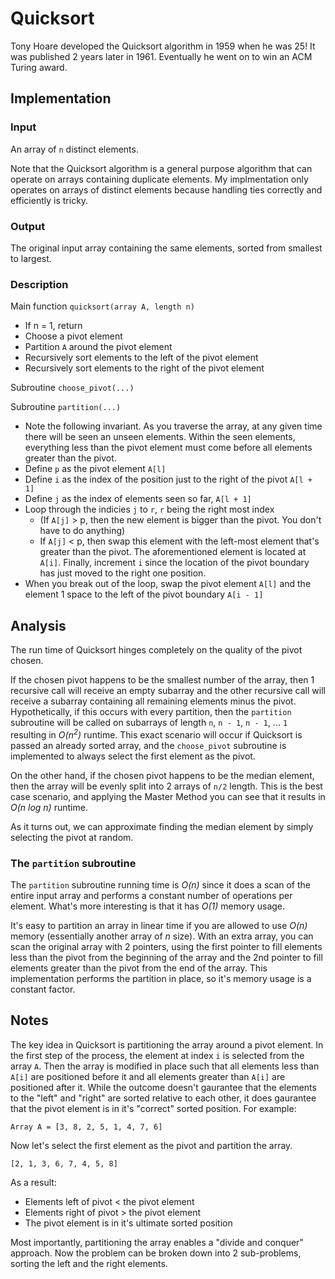 # Quicksort

Tony Hoare developed the Quicksort algorithm in 1959 when he was 25! It was
published 2 years later in 1961. Eventually he went on to win an ACM Turing
award.

## Implementation

### Input

An array of `n` distinct elements.

Note that the Quicksort algorithm is a general purpose algorithm that can
operate on arrays containing duplicate elements. My implmentation only operates
on arrays of distinct elements because handling ties correctly and efficiently
is tricky. 

### Output

The original input array containing the same elements, sorted from smallest to
largest.

### Description

Main function `quicksort(array A, length n)`
- If n = 1, return
- Choose a pivot element
- Partition `A` around the pivot element
- Recursively sort elements to the left of the pivot element
- Recursively sort elements to the right of the pivot element

Subroutine `choose_pivot(...)`

Subroutine `partition(...)`
- Note the following invariant. As you traverse the array, at any given time
  there will be seen an unseen elements. Within the seen elements, everything
  less than the pivot element must come before all elements greater than the
  pivot.
- Define `p` as the pivot element `A[l]`
- Define `i` as the index of the position just to the right of the pivot `A[l +
  1]`
- Define `j` as the index of elements seen so far, `A[l + 1]`
- Loop through the indicies `j` to `r`, `r` being the right most index
  - (If `A[j]` > p, then the new element is bigger than the pivot. You don't
    have to do anything)
  - If `A[j]` < p, then swap this element with the left-most element that's
    greater than the pivot. The aforementioned element is located at `A[i]`.
    Finally, increment `i` since the location of the pivot boundary has just
    moved to the right one position.
- When you break out of the loop, swap the pivot element `A[l]` and the element
  1 space to the left of the pivot boundary `A[i - 1]`

## Analysis

The run time of Quicksort hinges completely on the quality of the pivot chosen.

If the chosen pivot happens to be the smallest number of the array, then 1 recursive
call will receive an empty subarray and the other recursive call will receive a
subarray containing all remaining elements minus the pivot. Hypothetically, if
this occurs with every partition, then the `partition` subroutine will be called
on subarrays of length `n`, `n - 1`, `n - 1`, ... `1` resulting in
*O(n<sup>2</sup>)* runtime. This exact scenario will occur if Quicksort is passed
an already sorted array, and the `choose_pivot` subroutine is implemented to
always select the first element as the pivot.

On the other hand, if the chosen pivot happens to be the median element, then
the array will be evenly split into 2 arrays of `n/2` length. This is the best
case scenario, and applying the Master Method you can see that it results in
*O(n log n)* runtime.

As it turns out, we can approximate finding the median element by simply
selecting the pivot at random.

### The `partition` subroutine

The `partition` subroutine running time is *O(n)* since it does a scan of the
entire input array and performs a constant number of operations per element.
What's more interesting is that it has *O(1)* memory usage.

It's easy to partition an array in linear time if you are allowed to use *O(n)*
memory (essentially another array of *n* size). With an extra array, you can
scan the original array with 2 pointers, using the first pointer to fill
elements less than the pivot from the beginning of the array and the 2nd pointer
to fill elements greater than the pivot from the end of the array. This
implementation performs the partition in place, so it's memory usage is a
constant factor.

## Notes

The key idea in Quicksort is partitioning the array around a pivot element. In
the first step of the process, the element at index `i` is selected from the array
`A`. Then the array is modified in place such that all elements less than `A[i]`
are positioned before it and all elements greater than `A[i]` are positioned
after it. While the outcome doesn't gaurantee that the elements to the "left"
and "right" are sorted relative to each other, it does gaurantee that the pivot
element is in it's "correct" sorted position. For example:
```
Array A = [3, 8, 2, 5, 1, 4, 7, 6]
```
Now let's select the first element as the pivot and partition the array.
```
[2, 1, 3, 6, 7, 4, 5, 8]
```
As a result: 
- Elements left of pivot < the pivot element
- Elements right of pivot > the pivot element
- The pivot element is in it's ultimate sorted position

Most importantly, partitioning the array enables a "divide and conquer"
approach. Now the problem can be broken down into 2 sub-problems, sorting the
left and the right elements.
